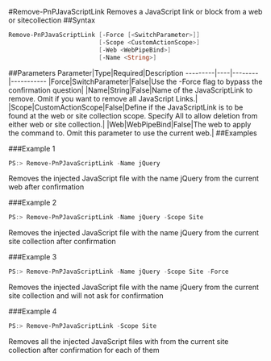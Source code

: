 #Remove-PnPJavaScriptLink
Removes a JavaScript link or block from a web or sitecollection
##Syntax
```powershell
Remove-PnPJavaScriptLink [-Force [<SwitchParameter>]]
                         [-Scope <CustomActionScope>]
                         [-Web <WebPipeBind>]
                         [-Name <String>]
```


##Parameters
Parameter|Type|Required|Description
---------|----|--------|-----------
|Force|SwitchParameter|False|Use the -Force flag to bypass the confirmation question|
|Name|String|False|Name of the JavaScriptLink to remove. Omit if you want to remove all JavaScript Links.|
|Scope|CustomActionScope|False|Define if the JavaScriptLink is to be found at the web or site collection scope. Specify All to allow deletion from either web or site collection.|
|Web|WebPipeBind|False|The web to apply the command to. Omit this parameter to use the current web.|
##Examples

###Example 1
```powershell
PS:> Remove-PnPJavaScriptLink -Name jQuery
```
Removes the injected JavaScript file with the name jQuery from the current web after confirmation

###Example 2
```powershell
PS:> Remove-PnPJavaScriptLink -Name jQuery -Scope Site
```
Removes the injected JavaScript file with the name jQuery from the current site collection after confirmation

###Example 3
```powershell
PS:> Remove-PnPJavaScriptLink -Name jQuery -Scope Site -Force
```
Removes the injected JavaScript file with the name jQuery from the current site collection and will not ask for confirmation

###Example 4
```powershell
PS:> Remove-PnPJavaScriptLink -Scope Site
```
Removes all the injected JavaScript files with from the current site collection after confirmation for each of them

